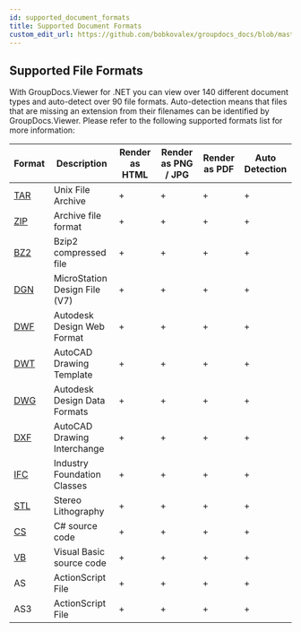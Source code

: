 ```yaml
---
id: supported_document_formats
title: Supported Document Formats
custom_edit_url: https://github.com/bobkovalex/groupdocs_docs/blob/master/docs/supported_document_formats.md
---
```


## Supported File Formats

With GroupDocs.Viewer for .NET you can view over 140 different document types and auto-detect over 90 file formats.
Auto-detection means that files that are missing an extension from their filenames can be identified by GroupDocs.Viewer.
Please refer to the following supported formats list for more information:
 
Format | Description | Render as HTML | Render as PNG / JPG | Render as PDF | Auto Detection
-------|-------------|----------------|---------------------|---------------|----------------
[TAR](https://wiki.fileformat.com/specification/compression/tar/) | Unix File Archive | + | + | + | +
[ZIP](https://wiki.fileformat.com/specification/compression/zip/) | Archive file format | + | + | + | +
[BZ2](https://wiki.fileformat.com/specification/compression/bz2/) | Bzip2 compressed file | + | + | + | +
[DGN](https://wiki.fileformat.com/specification/cad/dgn)	| MicroStation Design File (V7) | + | + | + | +
[DWF](https://wiki.fileformat.com/specification/cad/dwf/)	| Autodesk Design Web Format | + | + | + | +
[DWT](https://wiki.fileformat.com/specification/cad/dwt/)	| AutoCAD Drawing Template | + | + | + | +
[DWG](https://wiki.fileformat.com/specification/cad/dwg/)	| Autodesk Design Data Formats | + | + | + | +
[DXF](https://wiki.fileformat.com/specification/cad/dxf/)	| AutoCAD Drawing Interchange | + | + | + | +
[IFC](https://wiki.fileformat.com/specification/cad/ifc/)	| Industry Foundation Classes | + | + | + | +
[STL](https://wiki.fileformat.com/specification/cad/stl/)	| Stereo Lithography | + | + | + | +
[CS](https://wiki.fileformat.com/specification/programming/cs/)	| C# source code | + | + | + | +
[VB](https://wiki.fileformat.com/specification/programming/vb/)	| Visual Basic source code | + | + | + | +
AS	| ActionScript File | + | + | + | +
AS3	| ActionScript File | + | + | + | +
